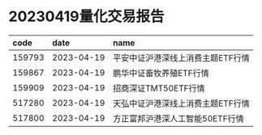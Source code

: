 # 20230419量化交易报告
 | code | date | name | 
 | :----- | :----- | :----- | 
 | 159793 | 2023-04-19 | 平安中证沪港深线上消费主题ETF行情 | 
 | 159867 | 2023-04-19 | 鹏华中证畜牧养殖ETF行情 | 
 | 159909 | 2023-04-19 | 招商深证TMT50ETF行情 | 
 | 517280 | 2023-04-19 | 天弘中证沪港深线上消费主题ETF行情 | 
 | 517800 | 2023-04-19 | 方正富邦沪港深人工智能50ETF行情 | 
